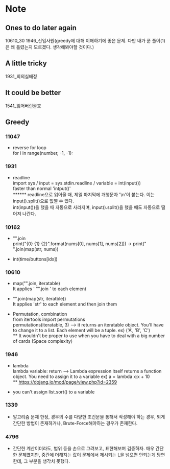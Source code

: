 # Note
## Ones to do later again
10610_30 1946_신입사원(greedy에 대해 이해하기에 좋은 문제. 다만 내가 푼 풀이(1)은 왜 틀렸는지 모르겠다. 생각해봐야할 것이다.)

## A little tricky
1931_회의실배정 

## It could be better
1541_잃어버린괄호

## Greedy
### 11047
- reverse for loop  
for i in range(number, -1, -1):

### 1931
- readline  
import sys / input = sys.stdin.readline / variable = int(input())  
faster than normal 'intput()'  
****** readline으로 읽어올 때, 제일 마지막에 개행문자 '\n'이 붙는다. 이는 input().split()으로 없앨 수 있다.  
int(input())을 했을 때 자동으로 사라지며, input().split()을 했을 때도 자동으로 떨어져 나간다.

### 10162
- "".join  
print("{0} {1} {2}".format(nums[0], nums[1], nums[2])) -> print(" ".join(map(str, nums))  

- int(time/buttons[idx])

### 10610
- map("".join, iteratable)  
It applies ' "".join ' to each element

- "".join(map(str, iteratble))  
It applies 'str' to each element and then join them

- Permutation, combination  
from itertools import permutations  
permutations(iteratable, 3) --> it returns an iteratable object. You'll have to change it to a list. Each element will be a tuple. ex) ('A', 'B', 'C')  
** It wouldn't be proper to use when you have to deal with a big number of cards (Space complexity)

### 1946
- lambda  
lambda variable: return --> Lambda expression itself returns a function object. You need to assign it to a variable 
ex) a = lambda x:x + 10  
** https://dojang.io/mod/page/view.php?id=2359

- you can't assign list.sort() to a variable

### 1339
- 알고리즘 문제 한정, 경우의 수를 다양한 조건문을 통해서 작성해야 하는 경우, 되게 간단한 방법이 존재하거나, Brute-Force해야하는 경우가 존재한다.

### 4796
- 간단한 계산이더라도, 범위 등을 손으로 그려보고, 표현해보며 검증하자. 매우 간단한 문제였지만, 중간에 더해지는 값이 문제에서 제시되는 L을 넘으면 안되는게 당연한데, 그 부분을 생각치 못했다.